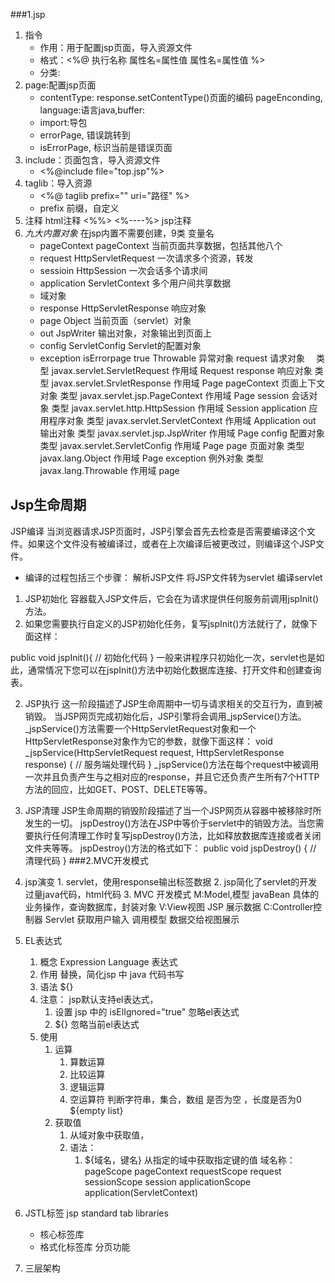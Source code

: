 ###1.jsp
1. 指令
	* 作用：用于配置jsp页面，导入资源文件
	* 格式：<%@ 执行名称 属性名=属性值 属性名=属性值 %>
	* 分类: 
1. page:配置jsp页面 
	* contentType: response.setContentType()页面的编码 pageEnconding, language:语言java,buffer:
	* import:导包
	* errorPage,    错误跳转到 
	* isErrorPage,  标识当前是错误页面
2. include：页面包含，导入资源文件
	* <%@include file="top.jsp"%>
3. taglib：导入资源
	* <%@ taglib prefix="" uri="路径" %>
    * prefix 前缀，自定义
2. 注释
		<!----> html注释
		<%%>
		<%----%> jsp注释
3. *九大内置对象* 在jsp内置不需要创建，9类 
		变量名			
	* pageContext 		pageContext			当前页面共享数据，包括其他八个
	* request			HttpServletRequest	一次请求多个资源，转发
	* sessioin			HttpSession			一次会话多个请求间
	* application		ServletContext		多个用户间共享数据
	* 域对象
	* response			HttpServletResponse	响应对象
	* page				Object				当前页面（servlet）对象
	* out				JspWriter			输出对象，对象输出到页面上
	* config			ServletConfig		Servlet的配置对象
	* exception isErrorpage true Throwable	异常对象
    request     请求对象　 类型 javax.servlet.ServletRequest 作用域 Request
    response    响应对象 类型 javax.servlet.SrvletResponse 作用域 Page
    pageContext 页面上下文对象 类型 javax.servlet.jsp.PageContext 作用域 Page
    session     会话对象 类型 javax.servlet.http.HttpSession 作用域 Session
    application 应用程序对象 类型 javax.servlet.ServletContext 作用域 Application
    out         输出对象 类型 javax.servlet.jsp.JspWriter 作用域 Page
    config      配置对象 类型 javax.servlet.ServletConfig 作用域 Page
    page        页面对象 类型 javax.lang.Object 作用域 Page
    exception   例外对象 类型 javax.lang.Throwable 作用域 page
## Jsp生命周期
JSP编译 当浏览器请求JSP页面时，JSP引擎会首先去检查是否需要编译这个文件。如果这个文件没有被编译过，或者在上次编译后被更改过，则编译这个JSP文件。
* 编译的过程包括三个步骤：
    解析JSP文件
    将JSP文件转为servlet
    编译servlet
1. JSP初始化 容器载入JSP文件后，它会在为请求提供任何服务前调用jspInit()方法。
2. 如果您需要执行自定义的JSP初始化任务，复写jspInit()方法就行了，就像下面这样：

public void jspInit(){
  // 初始化代码
}
一般来讲程序只初始化一次，servlet也是如此，通常情况下您可以在jspInit()方法中初始化数据库连接、打开文件和创建查询表。

2. JSP执行 这一阶段描述了JSP生命周期中一切与请求相关的交互行为，直到被销毁。
当JSP网页完成初始化后，JSP引擎将会调用_jspService()方法。
_jspService()方法需要一个HttpServletRequest对象和一个HttpServletResponse对象作为它的参数，就像下面这样：
void _jspService(HttpServletRequest request,
                 HttpServletResponse response)
{
   // 服务端处理代码
}
_jspService()方法在每个request中被调用一次并且负责产生与之相对应的response，并且它还负责产生所有7个HTTP方法的回应，比如GET、POST、DELETE等等。

3. JSP清理
JSP生命周期的销毁阶段描述了当一个JSP网页从容器中被移除时所发生的一切。
jspDestroy()方法在JSP中等价于servlet中的销毁方法。当您需要执行任何清理工作时复写jspDestroy()方法，比如释放数据库连接或者关闭文件夹等等。
jspDestroy()方法的格式如下：
public void jspDestroy()
{
   // 清理代码
}
###2.MVC开发模式
1. jsp演变
		1. servlet，使用response输出标签数据
		2. jsp简化了servlet的开发 过量java代码，html代码
		3. MVC 开发模式
			M:Model,模型 javaBean 具体的业务操作，查询数据库，封装对象
			V:View视图 JSP 展示数据
			C:Controller控制器 Servlet 
				获取用户输入 调用模型 数据交给视图展示
3. EL表达式
    1. 概念  Expression Language 表达式
    2. 作用 替换，简化jsp 中 java 代码书写
    3. 语法 ${}
    4. 注意： jsp默认支持el表达式，
        1. 设置 jsp 中的 isElIgnored="true" 忽略el表达式
        2. \${} 忽略当前el表达式
    5. 使用
        1. 运算
            1. 算数运算 
            2. 比较运算
            3. 逻辑运算
            4. 空运算符 判断字符串，集合，数组 是否为空 ，长度是否为0
                ${empty list}
        2. 获取值
            1. 从域对象中获取值，
            2. 语法：
                1. ${域名，键名} 从指定的域中获取指定键的值
                    域名称： pageScope pageContext
                    requestScope request
                    sessionScope session
                    applicationScope application(ServletContext)
                
4. JSTL标签 jsp standard tab libraries
    * 核心标签库
    * 格式化标签库
    分页功能
5. 三层架构


